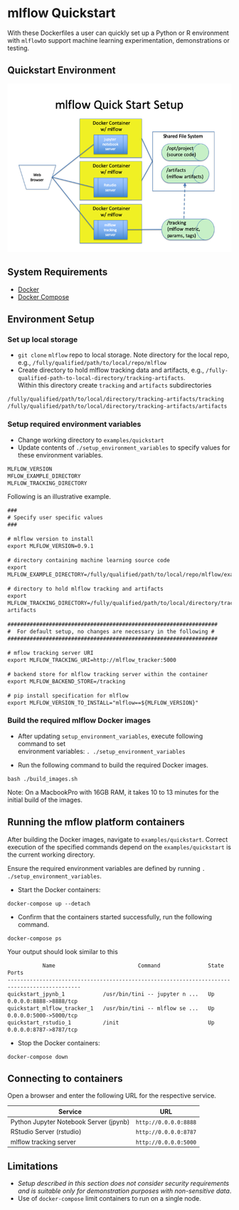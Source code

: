 # mlflow Quickstart

With these Dockerfiles a user can quickly set up a Python or R environment with `mlflow`to support machine learning 
experimentation, demonstrations or testing. 

## Quickstart Environment
![](images/quickstart_environment.png)

## System Requirements
* [Docker](https://docs.docker.com/develop/)
* [Docker Compose](https://docs.docker.com/compose/overview/)

## Environment Setup

### Set up local storage
* `git clone` `mlflow` repo to local storage.  Note directory for the local repo, 
e.g., `/fully/qualified/path/to/local/repo/mlflow`
* Create directory to hold mlflow tracking data and artifacts, e.g., `/fully-qualified-path-to-local-directory/tracking-artifacts`.  
Within this directory create `tracking` and `artifacts` subdirectories
```
/fully/qualified/path/to/local/directory/tracking-artifacts/tracking
/fully/qualified/path/to/local/directory/tracking-artifacts/artifacts
```

### Setup required environment variables
* Change working directory to `examples/quickstart`
* Update contents of `./setup_environment_variables` to specify values for these environment variables.
```
MLFLOW_VERSION
MFLOW_EXAMPLE_DIRECTORY
MLFLOW_TRACKING_DIRECTORY
```
 
Following is an illustrative example.
```
###
# Specify user specific values
###

# mlflow version to install
export MLFLOW_VERSION=0.9.1

# directory containing machine learning source code
export MLFLOW_EXAMPLE_DIRECTORY=/fully/qualified/path/to/local/repo/mlflow/examples/quickstart/sample_code

# directory to hold mlflow tracking and artifacts
export MLFLOW_TRACKING_DIRECTORY=/fully/qualified/path/to/local/directory/tracking-artifacts

##################################################################
#  For default setup, no changes are necessary in the following #
##################################################################

# mflow tracking server URI
export MLFLOW_TRACKING_URI=http://mlflow_tracker:5000

# backend store for mlflow tracking server within the container
export MLFLOW_BACKEND_STORE=/tracking

# pip install specification for mlflow
export MLFLOW_VERSION_TO_INSTALL="mlflow==${MLFLOW_VERSION}"
```

### Build the required mlflow Docker images
* After updating `setup_environment_variables`, execute following command to set  
environment variables: `. ./setup_environment_variables`

* Run the following command to build the required Docker images.
```
bash ./build_images.sh
```
Note:  On a MacbookPro with 16GB RAM, it takes 10 to 13 minutes for the initial 
build of the images.


## Running the mflow platform containers
After building the Docker images, navigate to `examples/quickstart`.  Correct execution of the specified commands 
depend on the `examples/quickstart` is the current working directory.

Ensure the required environment variables are defined by running `. ./setup_environment_variables`.

* Start the Docker containers:
```
docker-compose up --detach
```
* Confirm that the containers started successfully, run the following command.  
```
docker-compose ps
```

Your output should look similar to this
```
           Name                          Command               State           Ports
---------------------------------------------------------------------------------------------
quickstart_jpynb_1            /usr/bin/tini -- jupyter n ...   Up      0.0.0.0:8888->8888/tcp
quickstart_mlflow_tracker_1   /usr/bin/tini -- mlflow se ...   Up      0.0.0.0:5000->5000/tcp
quickstart_rstudio_1          /init                            Up      0.0.0.0:8787->8787/tcp
```

* Stop the Docker containers:
```
docker-compose down
```

## Connecting to containers
Open a browser and enter the following URL for the respective service.

|Service|URL|
|-------|---|
|Python Jupyter Notebook Server (jpynb)| `http://0.0.0.0:8888`|
|RStudio Server (rstudio)|`http://0.0.0.0:8787`|
|mlflow tracking server|`http://0.0.0.0:5000`|


## Limitations

* _Setup described in this section does not consider security requirements and is suitable only 
for demonstration purposes with non-sensitive data_.
* Use of `docker-compose` limit containers to run on a single node.